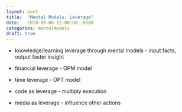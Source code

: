```yaml
---
layout: post
title:  "Mental Models: Leverage"
date:   2018-09-06 12:00:00 -0500
categories: mentalmodels
draft: true
---
```



- knowledge/learning leverage through mental models - input facts, output faster insight 

- financial leverage - OPM model
- time leverage - OPT model 
- code as leverage - multiply execution 
- media as leverage - influence other actions 

